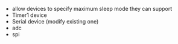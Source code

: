 - allow devices to specify maximum sleep mode they can support
- Timer1 device
- Serial device (modify existing one)
- adc
- spi
